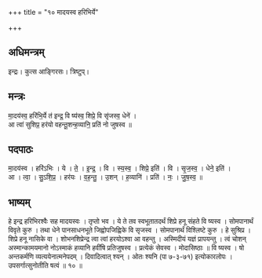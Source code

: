 +++
title = "१० मादयस्व हरिभिर्ये"

+++
## अधिमन्त्रम्
इन्द्रः। कुत्स आङ्गिरसः। त्रिष्टुप्।

## मन्त्रः
मा॒दय॑स्व॒ हरि॑भि॒र्ये त॑ इन्द्र॒ वि ष्य॑स्व॒ शिप्रे॒ वि सृ॑जस्व॒ धेने॑ ।  
आ त्वा॑ सुशिप्र॒ हर॑यो वहन्तू॒शन्ह॒व्यानि॒ प्रति॑ नो जुषस्व ॥

## पदपाठः
मा॒दय॑स्व । हरि॑ऽभिः । ये । ते॒ । इ॒न्द्र॒ । वि । स्य॒स्व॒ । शिप्रे॒ इति॑ । वि । सृ॒ज॒स्व॒ । धेने॒ इति॑ ।  
आ । त्वा॒ । सु॒ऽशि॒प्र॒ । हर॑यः । व॒ह॒न्तु॒ । उ॒शन् । ह॒व्यानि॑ । प्रति॑ । नः॒ । जु॒ष॒स्व॒ ॥

## भाष्यम्
हे इन्द्र हरिभिरश्वैः सह मादयस्वः । तृप्तो भव । ये ते तव स्वभूतातदर्थं शिप्रे हनू संहते वि ष्यस्व । सोमपानार्थं विवृते कुरु । तथा धेने पानसाधनभूते जिह्वोपजिह्विके वि सृजस्व । सोमपानार्थं विश्लिष्टे कुरु । हे सुश्रिप्र । शिप्रे हनू नासिके वा । शोभनशिप्रेन्द्र त्वा त्वां हरयोऽश्वा आ वहन्तु । अस्मिदीयं यज्ञं प्रापयन्तु । त्वं चोशन् अस्मान्कामयमानो नोऽस्माकं हव्यानि हवींषि प्रतिजुषस्व । प्रत्येकं सेवस्व । मोदासिष्ठाः ॥ वि ष्यस्व । षो अन्तकर्मणि व्यत्ययेनात्मनेपदम् । दिवादित्वात् श्यन् । ओतः श्यनि (पा ७-३-७१) इत्योकारलोपः । उपसर्गात्सुनोतीति षत्वं ॥ १० ॥